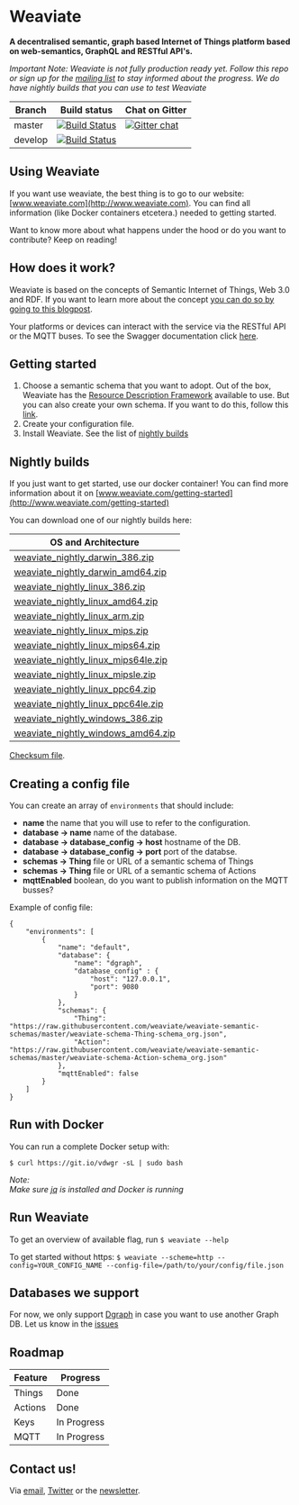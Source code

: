 # Weaviate

**A decentralised semantic, graph based Internet of Things platform based on web-semantics, GraphQL and RESTful API's.**

*Important Note:
Weaviate is not fully production ready yet. Follow this repo or sign up for the [mailing list](http://eepurl.com/bRsMir) to stay informed about the progress. We do have nightly builds that you can use to test Weaviate*

| Branch   | Build status                                                                                                                    | Chat on Gitter                                                                                 |
| -------- | ------------------------------------------------------------------------------------------------------------------------------- | ---------------------------------------------------------------------------------------------- |
| master   | [![Build Status](https://travis-ci.org/weaviate/weaviate.svg?branch=master)](https://travis-ci.org/weaviate/weaviate)           | [![Gitter chat](https://badges.gitter.im/weaviate/weaviate.svg)](https://gitter.im/weaviate/)  |
| develop  | [![Build Status](https://travis-ci.org/weaviate/weaviate.svg?branch=develop)](https://travis-ci.org/weaviate/weaviate/branches) | |

## Using Weaviate

If you want use weaviate, the best thing is to go to our website: [www.weaviate.com](http://www.weaviate.com). You can find all information (like Docker containers etcetera.) needed to getting started.

Want to know more about what happens under the hood or do you want to contribute? Keep on reading!

## How does it work?

Weaviate is based on the concepts of Semantic Internet of Things, Web 3.0 and RDF. If you want to learn more about the concept [you can do so by going to this blogpost](https://bob.wtf/semantic-internet-of-things-42811e1ca7a7).

Your platforms or devices can interact with the service via the RESTful API or the MQTT buses. To see the Swagger documentation click [here](https://github.com/weaviate/weaviate-swagger).

## Getting started

1. Choose a semantic schema that you want to adopt. Out of the box, Weaviate has the [Resource Description Framework](https://en.wikipedia.org/wiki/Resource_Description_Framework) available to use. But you can also create your own schema. If you want to do this, follow this [link](https://github.com/weaviate/weaviate-semantic-schemas).
2. Create your configuration file.
3. Install Weaviate. See the list of [nightly builds](#nightly-builds) 

## Nightly builds

If you just want to get started, use our docker container! You can find more information about it on [www.weaviate.com/getting-started](http://www.weaviate.com/getting-started)

You can download one of our nightly builds here:

| OS and Architecture
| -------------------
| [weaviate_nightly_darwin_386.zip](https://github.com/weaviate/weaviate/blob/develop/dist/weaviate_nightly_darwin_386.zip?raw=true)
| [weaviate_nightly_darwin_amd64.zip](https://github.com/weaviate/weaviate/blob/develop/dist/weaviate_nightly_darwin_amd64.zip?raw=true)
| [weaviate_nightly_linux_386.zip](https://github.com/weaviate/weaviate/blob/develop/dist/weaviate_nightly_linux_386.zip?raw=true)
| [weaviate_nightly_linux_amd64.zip](https://github.com/weaviate/weaviate/blob/develop/dist/weaviate_nightly_linux_amd64.zip?raw=true)
| [weaviate_nightly_linux_arm.zip](https://github.com/weaviate/weaviate/blob/develop/dist/weaviate_nightly_linux_arm.zip?raw=true)
| [weaviate_nightly_linux_mips.zip](https://github.com/weaviate/weaviate/blob/develop/dist/weaviate_nightly_linux_mips.zip?raw=true)
| [weaviate_nightly_linux_mips64.zip](https://github.com/weaviate/weaviate/blob/develop/dist/weaviate_nightly_linux_mips64.zip?raw=true)
| [weaviate_nightly_linux_mips64le.zip](https://github.com/weaviate/weaviate/blob/develop/dist/weaviate_nightly_linux_mips64le.zip?raw=true)
| [weaviate_nightly_linux_mipsle.zip](https://github.com/weaviate/weaviate/blob/develop/dist/weaviate_nightly_linux_mipsle.zip?raw=true)
| [weaviate_nightly_linux_ppc64.zip](https://github.com/weaviate/weaviate/blob/develop/dist/weaviate_nightly_linux_ppc64.zip?raw=true)
| [weaviate_nightly_linux_ppc64le.zip](https://github.com/weaviate/weaviate/blob/develop/dist/weaviate_nightly_linux_ppc64le.zip?raw=true)
| [weaviate_nightly_windows_386.zip](https://github.com/weaviate/weaviate/blob/develop/dist/weaviate_nightly_windows_386.zip?raw=true)
| [weaviate_nightly_windows_amd64.zip](https://github.com/weaviate/weaviate/blob/develop/dist/weaviate_nightly_windows_amd64.zip?raw=true)

[Checksum file](https://github.com/weaviate/weaviate/blob/develop/dist/weaviate_nightly_checksums.txt).

## Creating a config file

You can create an array of `environments` that should include:

- **name** the name that you will use to refer to the configuration.
- **database -> name** name of the database.
- **database -> database_config -> host** hostname of the DB.
- **database -> database_config -> port** port of the databse.
- **schemas -> Thing** file or URL of a semantic schema of Things
- **schemas -> Thing** file or URL of a semantic schema of Actions
- **mqttEnabled** boolean, do you want to publish information on the MQTT busses?

Example of config file:

```
{
    "environments": [
        {
            "name": "default",
            "database": {
                "name": "dgraph",
                "database_config" : {
                    "host": "127.0.0.1",
                    "port": 9080
                }
            },
            "schemas": {
                "Thing": "https://raw.githubusercontent.com/weaviate/weaviate-semantic-schemas/master/weaviate-schema-Thing-schema_org.json",
                "Action": "https://raw.githubusercontent.com/weaviate/weaviate-semantic-schemas/master/weaviate-schema-Action-schema_org.json"
            },
            "mqttEnabled": false
        }
    ]
}
```

## Run with Docker

You can run a complete Docker setup with:

```
$ curl https://git.io/vdwgr -sL | sudo bash
```

_Note:<br>Make sure [jq](https://stedolan.github.io/jq/) is installed and Docker is running_

## Run Weaviate

To get an overview of available flag, run `$ weaviate --help`

To get started without https: `$ weaviate --scheme=http --config=YOUR_CONFIG_NAME --config-file=/path/to/your/config/file.json`

## Databases we support

For now, we only support [Dgraph](https://dgraph.io) in case you want to use another Graph DB. Let us know in the [issues](https://github.com/weaviate/weaviate/issues)

## Roadmap

| Feature | Progress
| ------- | --------
| Things  | Done 
| Actions | Done 
| Keys    | In Progress
| MQTT    | In Progress

## Contact us!

Via [email](mailto:yourfriends@weaviate.com), [Twitter](https://twitter.com/weaviate) or the [newsletter](http://eepurl.com/bRsMir).
